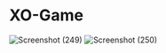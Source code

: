 # XO-Game

![Screenshot (249)](https://github.com/rea13rfan/XO-Game/assets/130791846/b9f4504e-938d-428b-ac24-455b89956505)
![Screenshot (250)](https://github.com/rea13rfan/XO-Game/assets/130791846/5e819fd7-88df-4b0f-8ed2-b4815c1c61a5)
